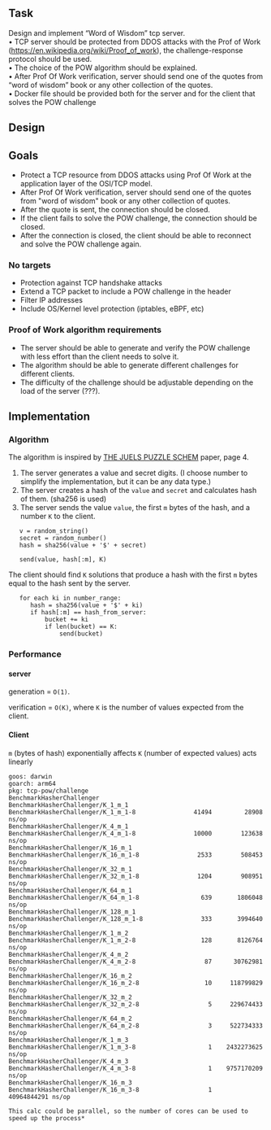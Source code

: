 ## Task

Design and implement “Word of Wisdom” tcp server.  
• TCP server should be protected from DDOS attacks with the Prof of Work (https://en.wikipedia.org/wiki/Proof_of_work), the challenge-response protocol should be used.  
• The choice of the POW algorithm should be explained.  
• After Prof Of Work verification, server should send one of the quotes from “word of wisdom” book or any other collection of the quotes.  
• Docker file should be provided both for the server and for the client that solves the POW challenge

## Design

## Goals

- Protect a TCP resource from DDOS attacks using Prof Of Work at the application layer of the OSI/TCP model.
- After Prof Of Work verification, server should send one of the quotes from "word of wisdom" book or any other collection of quotes.
- After the quote is sent, the connection should be closed.
- If the client fails to solve the POW challenge, the connection should be closed.
- After the connection is closed, the client should be able to reconnect and solve the POW challenge again.

### No targets

- Protection against TCP handshake attacks
- Extend a TCP packet to include a POW challenge in the header
- Filter IP addresses
- Include OS/Kernel level protection (iptables, eBPF, etc)

### Proof of Work algorithm requirements

- The server should be able to generate and verify the POW challenge with less effort than the client needs to solve it.
- The algorithm should be able to generate different challenges for different clients.
- The difficulty of the challenge should be adjustable depending on the load of the server (???).

## Implementation

### Algorithm

The algorithm is inspired by [THE JUELS PUZZLE
SCHEM](https://achsu3.github.io/client-puzzles-dsn19.pdf) paper, page 4.

1) The server generates a value and secret digits. (I choose number to simplify the implementation, but it can be any data type.)
2) The server creates a hash of the `value` and `secret` and calculates hash of them. (sha256 is used)
3) The server sends the value `value`, the first `m` bytes of the hash, and a number `K` to the client.
```   
   v = random_string()
   secret = random_number()
   hash = sha256(value + '$' + secret)
   
   send(value, hash[:m], K)
```


The client should find `K` solutions that produce a hash with the first `m` bytes equal to the hash sent by the server.
```
   for each ki in number_range:
      hash = sha256(value + '$' + ki)
      if hash[:m] == hash_from_server:
          bucket += ki
          if len(bucket) == K:
              send(bucket)
```

### Performance

#### server

generation = `O(1)`.

verification = `O(K)`, where `K` is the number of values expected from the client.

#### Client

`m` (bytes of hash) exponentially affects
`K` (number of expected values) acts linearly

```log
goos: darwin
goarch: arm64
pkg: tcp-pow/challenge
BenchmarkHasherChallenger
BenchmarkHasherChallenger/K_1_m_1
BenchmarkHasherChallenger/K_1_m_1-8         	   41494	     28908 ns/op
BenchmarkHasherChallenger/K_4_m_1
BenchmarkHasherChallenger/K_4_m_1-8         	   10000	    123638 ns/op
BenchmarkHasherChallenger/K_16_m_1
BenchmarkHasherChallenger/K_16_m_1-8        	    2533	    508453 ns/op
BenchmarkHasherChallenger/K_32_m_1
BenchmarkHasherChallenger/K_32_m_1-8        	    1204	    908951 ns/op
BenchmarkHasherChallenger/K_64_m_1
BenchmarkHasherChallenger/K_64_m_1-8        	     639	   1806048 ns/op
BenchmarkHasherChallenger/K_128_m_1
BenchmarkHasherChallenger/K_128_m_1-8       	     333	   3994640 ns/op
BenchmarkHasherChallenger/K_1_m_2
BenchmarkHasherChallenger/K_1_m_2-8         	     128	   8126764 ns/op
BenchmarkHasherChallenger/K_4_m_2
BenchmarkHasherChallenger/K_4_m_2-8         	      87	  30762981 ns/op
BenchmarkHasherChallenger/K_16_m_2
BenchmarkHasherChallenger/K_16_m_2-8        	      10	 118799829 ns/op
BenchmarkHasherChallenger/K_32_m_2
BenchmarkHasherChallenger/K_32_m_2-8        	       5	 229674433 ns/op
BenchmarkHasherChallenger/K_64_m_2
BenchmarkHasherChallenger/K_64_m_2-8        	       3	 522734333 ns/op
BenchmarkHasherChallenger/K_1_m_3
BenchmarkHasherChallenger/K_1_m_3-8         	       1	2432273625 ns/op
BenchmarkHasherChallenger/K_4_m_3
BenchmarkHasherChallenger/K_4_m_3-8         	       1	9757170209 ns/op
BenchmarkHasherChallenger/K_16_m_3
BenchmarkHasherChallenger/K_16_m_3-8        	       1	40964844291 ns/op
```

`This calc could be parallel, so the number of cores can be used to speed up the process*`